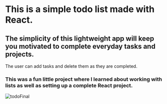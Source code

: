 # This is a simple todo list made with React.


## The simplicity of this lightweight app will keep you motivated to complete everyday tasks and projects.
The user can add tasks and delete them as they are completed.

### This was a fun little project where I learned about working with lists as well as setting up a complete React project.

![todoFinal](https://user-images.githubusercontent.com/11709807/231623584-a964bfd5-df00-45ab-a023-33fdfca3beaa.png)
